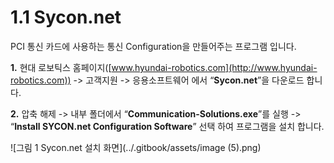 # 1.1 Sycon.net

PCI 통신 카드에 사용하는 통신 Configuration을 만들어주는 프로그램 입니다.

**1.**    현대 로보틱스 홈페이지([www.hyundai-robotics.com](http://www.hyundai-robotics.com)) -> 고객지원 -> 응용소프트웨어 에서 “**Sycon.net**”을 다운로드 합니다.

**2.**    압축 해제 -> 내부 폴더에서 “**Communication-Solutions.exe**”를 실행 -> “**Install SYCON.net Configuration Software**” 선택 하여 프로그램을 설치 합니다.

![그림 1 Sycon.net 설치 화면](../.gitbook/assets/image (5).png)
